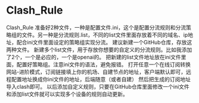 # Clash_Rule
 Clash_Rule
准备好2种文件，一种是配置文件.ini，这个是配置分流规则和分流策略组的文件。另一种是分流规则.list，不同的list文件里面存放着不同的域名、ip地址，配合ini文件里面设定的策略组实现分流。
建议新建一个GitHub仓库，存放这两种文件。
新建多个list文件，用于存放你想要的自定义的分流规则。比如我添加了2个，一个是必应的，一个是openai的。
把新建的list文件地址放在ini文件里面，配置好策略组。注意ini文件的语法，避免报错。
打开任意一个在线订阅转换网站-进阶模式，订阅链接填上你的机场、自建节点的地址，客户端默认即可，远程配置地址换成你ini文件的地址，后端随意（或者自建）
然后把生成的订阅地址导入clash即可。
以后添加自定义规则，只要在GitHub仓库里面修改一个ini文件和添加list文件就可以实现多个设备的规则自动更新。
